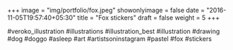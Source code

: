 +++
image = "img/portfolio/fox.jpeg"
showonlyimage = false
date = "2016-11-05T19:57:40+05:30"
title = "Fox stickers"
draft = false
weight = 5
+++

#veroko_illustration #illustrations #illustration_best #illustration #drawing #dog #doggo #asleep #art #artistsoninstagram #pastel #fox #stickers 
<!--more-->

